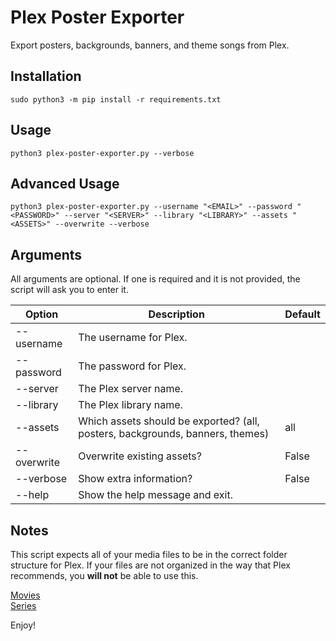 # Plex Poster Exporter
Export posters, backgrounds, banners, and theme songs from Plex.

## Installation
```
sudo python3 -m pip install -r requirements.txt
```

## Usage
```
python3 plex-poster-exporter.py --verbose
```

## Advanced Usage
```
python3 plex-poster-exporter.py --username "<EMAIL>" --password "<PASSWORD>" --server "<SERVER>" --library "<LIBRARY>" --assets "<ASSETS>" --overwrite --verbose
```

## Arguments

All arguments are optional. If one is required and it is not provided, the script will ask you to enter it.

| Option          | Description                                                                    | Default       |  
| --------------- | ------------------------------------------------------------------------------ | ------------- |  
| --username      | The username for Plex.                                                         |               |  
| --password      | The password for Plex.                                                         |               |  
| --server        | The Plex server name.                                                          |               |  
| --library       | The Plex library name.                                                         |               |  
| --assets        | Which assets should be exported? (all, posters, backgrounds, banners, themes)  | all           |  
| --overwrite     | Overwrite existing assets?                                                     | False         |  
| --verbose       | Show extra information?                                                        | False         |  
| --help          | Show the help message and exit.                                                |               |  

## Notes

This script expects all of your media files to be in the correct folder structure for Plex. If your files are not organized in the way that Plex recommends, you **will not** be able to use this.

[Movies](https://support.plex.tv/articles/naming-and-organizing-your-movie-media-files/)  
[Series](https://support.plex.tv/articles/naming-and-organizing-your-tv-show-files/)  

Enjoy!